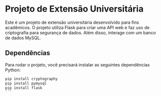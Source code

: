 # Projeto de Extensão Universitária

Este é um projeto de extensão universitária desenvolvido para fins acadêmicos. O projeto utiliza Flask para criar uma API web e faz uso de criptografia para segurança de dados. Além disso, interage com um banco de dados MySQL.

## Dependências

Para rodar o projeto, você precisará instalar as seguintes dependências Python:

```bash
pip install cryptography
pip install pymysql
pip install flask
´´´
